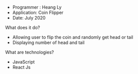 - Programmer : Heang Ly
- Application: Coin Flipper
- Date: July 2020

What does it do?
- Allowing user to flip the coin and randomly get head or tail
- Displaying number of head and tail

What are technologies?
- JavaScript
- React Js